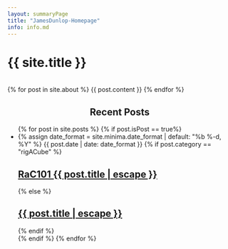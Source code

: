 ```yaml
---
layout: summaryPage
title: "JamesDunlop-Homepage"
info: info.md
---
```

<div id="title">
    <h1>{{ site.title }}</h1>
</div>
<br>
<div class="body">
  {% for post in site.about %}
    {{ post.content }}
  {% endfor %}
  <center><h2>Recent Posts</h2></center>
  <ul class="post-list">
    {% for post in site.posts %}
        {% if post.isPost == true%}
          <li>
            {% assign date_format = site.minima.date_format | default: "%b %-d, %Y" %}
            <span class="post-meta">{{ post.date | date: date_format }}</span>
            {% if post.category == "rigACube" %}
                <h2>
                  <a class="post-link" href="{{ post.url | relative_url }}">RaC101 {{ post.title | escape }}</a>
                </h2>
            {% else %}
                <h2>
                  <a class="post-link" href="{{ post.url | relative_url }}">{{ post.title | escape }}</a>
                </h2>
            {% endif %}
          </li>
        {% endif %}
    {% endfor %}
  </ul>
</div>

